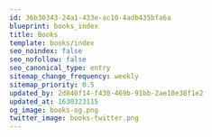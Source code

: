 ```yaml
---
id: 36b30343-24a1-433e-ac10-4adb435bfa6a
blueprint: books_index
title: Books
template: books/index
seo_noindex: false
seo_nofollow: false
seo_canonical_type: entry
sitemap_change_frequency: weekly
sitemap_priority: 0.5
updated_by: 2d840f14-f430-469b-91bb-2ae10e38f1e2
updated_at: 1630323115
og_image: books-og.png
twitter_image: books-twitter.png
---
```


